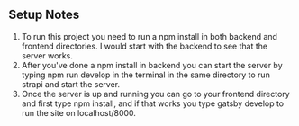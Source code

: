 ## Setup Notes

1. To run this project you need to run a npm install in both backend and frontend directories. I would start with the backend to see that the server works.
2. After you've done a npm install in backend you can start the server by typing npm run develop in the terminal in the same directory to run strapi and start the server.
3. Once the server is up and running you can go to your frontend directory and first type npm install, and if that works you type gatsby develop to run the site on localhost/8000.


